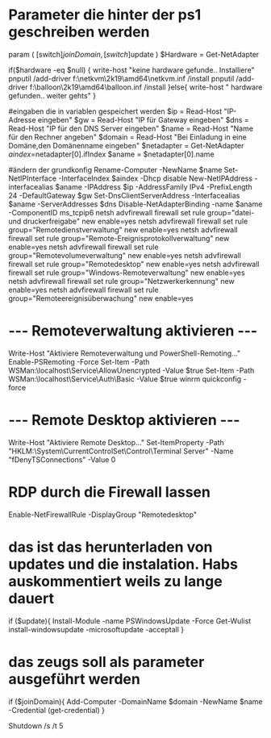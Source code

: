 # Parameter die hinter der ps1 geschreiben werden
param (
    [switch]$joinDomain, [switch]$update
)
$Hardware = Get-NetAdapter 

if($hardware -eq $null)
{
write-host "keine hardware gefunde.. Installiere"
pnputil /add-driver f:\netkvm\2k19\amd64\netkvm.inf /install
pnputil /add-driver f:\balloon\2k19\amd64\balloon.inf /install
}else{
write-host " hardware gefunden.. weiter gehts"
}

#eingaben die in variablen gespeichert werden
$ip = Read-Host "IP-Adresse eingeben"
$gw = Read-Host "IP für Gateway eingeben"
$dns = Read-Host "IP für den DNS Server eingeben"
$name = Read-Host "Name für den Rechner angeben"
$domain = Read-Host "Bei Einladung in eine Domäne,den Domänenname eingeben"
$netadapter = Get-NetAdapter
$aindex =$netadapter[0].ifIndex
$aname = $netadapter[0].name

#ändern der grundkonfig
Rename-Computer -NewName $name
Set-NetIPInterface -InterfaceIndex $aindex -Dhcp disable
New-NetIPAddress -interfacealias $aname -IPAddress $ip -AddressFamily IPv4 -PrefixLength 24 -DefaultGateway $gw
Set-DnsClientServerAddress -Interfacealias $aname -ServerAddresses $dns
Disable-NetAdapterBinding -name $aname -ComponentID ms_tcpip6
netsh advfirewall firewall set rule group="datei- und druckerfreigabe" new enable=yes
netsh advfirewall firewall set rule group="Remotedienstverwaltung" new enable=yes
netsh advfirewall firewall set rule group="Remote-Ereignisprotokollverwaltung" new enable=yes
netsh advfirewall firewall set rule group="Remotevolumeverwaltung" new enable=yes
netsh advfirewall firewall set rule group="Remotedesktop" new enable=yes
netsh advfirewall firewall set rule group="Windows-Remoteverwaltung" new enable=yes
netsh advfirewall firewall set rule group="Netzwerkerkennung" new enable=yes
netsh advfirewall firewall set rule group="Remoteereignisüberwachung" new enable=yes

# --- Remoteverwaltung aktivieren ---
Write-Host "Aktiviere Remoteverwaltung und PowerShell-Remoting..."
Enable-PSRemoting -Force
Set-Item -Path WSMan:\localhost\Service\AllowUnencrypted -Value $true
Set-Item -Path WSMan:\localhost\Service\Auth\Basic -Value $true
winrm quickconfig -force

# --- Remote Desktop aktivieren ---
Write-Host "Aktiviere Remote Desktop..."
Set-ItemProperty -Path "HKLM:\System\CurrentControlSet\Control\Terminal Server" -Name "fDenyTSConnections" -Value 0

# RDP durch die Firewall lassen
Enable-NetFirewallRule -DisplayGroup "Remotedesktop"

# das ist das herunterladen von updates und die instalation. Habs auskommentiert weils zu lange dauert
if ($update){
Install-Module -name PSWindowsUpdate -Force
Get-Wulist
install-windowsupdate -microsoftupdate -acceptall
} 
# das zeugs soll als parameter ausgeführt werden
if ($joinDomain){
    Add-Computer -DomainName $domain -NewName $name -Credential (get-credential)
 }


Shutdown /s /t 5

